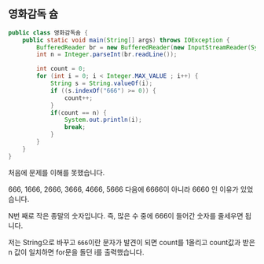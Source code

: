 ## 영화감독 슘

```java
public class 영화감독숌 {
    public static void main(String[] args) throws IOException {
        BufferedReader br = new BufferedReader(new InputStreamReader(System.in));
        int n = Integer.parseInt(br.readLine());

        int count = 0;
        for (int i = 0; i < Integer.MAX_VALUE ; i++) {
            String s = String.valueOf(i);
            if ((s.indexOf("666") >= 0)) {
                count++;
            }
            if(count == n) {
                System.out.println(i);
                break;
            }
        }
    }
}
```

처음에 문제를 이해를 못했습니다.

 666, 1666, 2666, 3666, 4666, 5666 다음에 6666이 아니라 6660 인 이유가 있었습니다.

N번 째로 작은 종말의 숫자입니다. 즉, 많은 수 중에 666이 들어간 숫자를 줄세우면 됩니다.

저는 String으로 바꾸고 `666`이란 문자가 발견이 되면 count를 1올리고 count값과 받은 n 값이 일치하면 for문을 돌던 i를 출력했습니다.